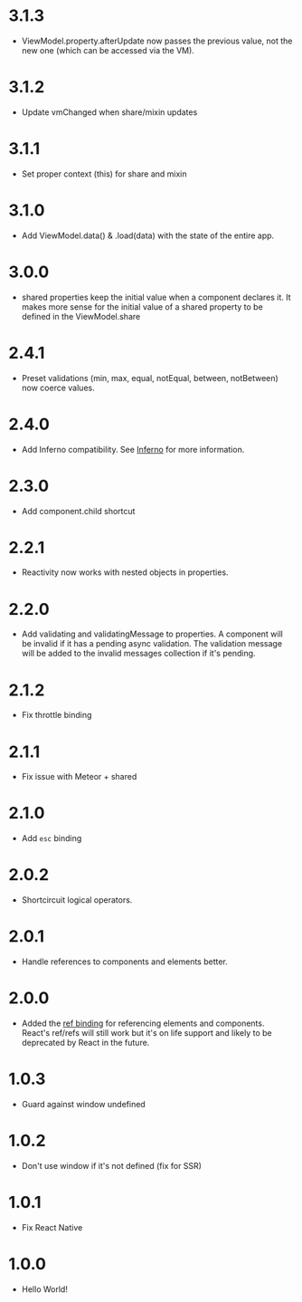 # 3.1.3
* ViewModel.property.afterUpdate now passes the previous value, not the new one (which can be accessed via the VM).

# 3.1.2
* Update vmChanged when share/mixin updates

# 3.1.1
* Set proper context (this) for share and mixin

# 3.1.0
* Add ViewModel.data() & .load(data) with the state of the entire app.

# 3.0.0
* shared properties keep the initial value when a component declares it. It makes more sense for the initial value of a shared property to be defined in the ViewModel.share

# 2.4.1
* Preset validations (min, max, equal, notEqual, between, notBetween) now coerce values.

# 2.4.0
* Add Inferno compatibility. See [Inferno](https://viewmodel.org/#BasicsInferno) for more information.

# 2.3.0
* Add component.child shortcut

# 2.2.1
* Reactivity now works with nested objects in properties.

# 2.2.0
* Add validating and validatingMessage to properties. A component will be invalid if it has a pending async validation. The validation message will be added to the invalid messages collection if it's pending.

# 2.1.2
* Fix throttle binding

# 2.1.1
* Fix issue with Meteor + shared

# 2.1.0
* Add `esc` binding

# 2.0.2
* Shortcircuit logical operators.

# 2.0.1
* Handle references to components and elements better.

# 2.0.0
* Added the [ref binding](https://viewmodel.org/#BindingsRef) for referencing elements and components. React's ref/refs will still work but it's on life support and likely to be deprecated by React in the future.

# 1.0.3
* Guard against window undefined

# 1.0.2
* Don't use window if it's not defined (fix for SSR)

# 1.0.1
* Fix React Native

# 1.0.0
* Hello World!
